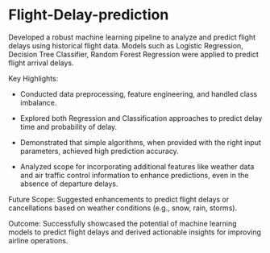 # Flight-Delay-prediction
Developed a robust machine learning pipeline to analyze and predict flight delays using historical flight data. Models such as Logistic Regression, Decision Tree Classifier, Random Forest Regression were applied to predict flight arrival delays.

Key Highlights:

* Conducted data preprocessing, feature engineering, and handled class imbalance.

* Explored both Regression and Classification approaches to predict delay time and probability of delay.

* Demonstrated that simple algorithms, when provided with the right input parameters, achieved high prediction accuracy.

* Analyzed scope for incorporating additional features like weather data and air traffic control information to enhance predictions, even in the absence of departure delays.

Future Scope:
Suggested enhancements to predict flight delays or cancellations based on weather conditions (e.g., snow, rain, storms).

Outcome:
Successfully showcased the potential of machine learning models to predict flight delays and derived actionable insights for improving airline operations.
